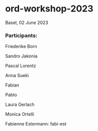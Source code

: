 # ord-workshop-2023

Basel, 02 June 2023

### Participants:

Friederike Born

Sandro Jakonia

Pascal Lorentz

Anna Sueki

Fabian

Pablo

Laura Gerlach

Monica Ortelli

Fabienne Estermann: fabi-est
